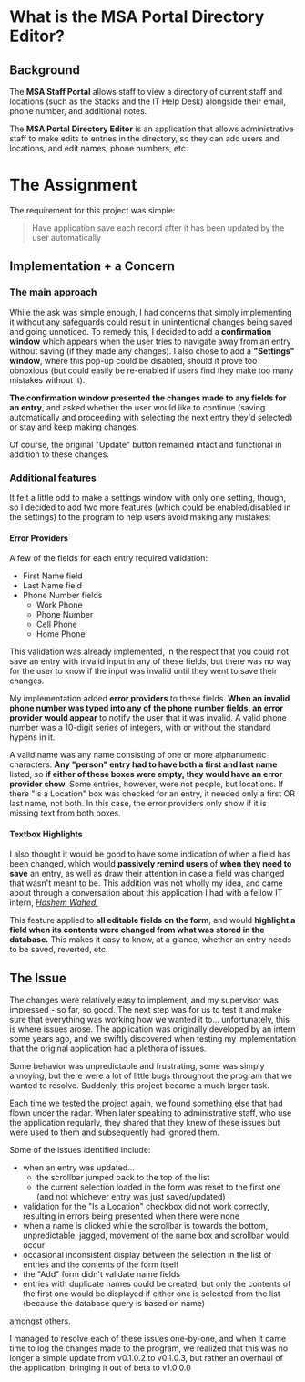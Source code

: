 # What is the MSA Portal Directory Editor?
## Background
  The **MSA Staff Portal** allows staff to view a directory of current staff and locations (such as the Stacks and the IT Help Desk) alongside their email, phone number, and additional notes.

  The **MSA Portal Directory Editor** is an application that allows administrative staff to make edits to entries in the directory, so they can add users and locations, and edit names, phone numbers, etc.

# The Assignment
The requirement for this project was simple: 
>Have application save each record after it has been updated by the user automatically

## Implementation + a Concern
### The main approach
While the ask was simple enough, I had concerns that simply implementing it without any safeguards could result in unintentional changes being saved and going unnoticed. To remedy this, I decided to add a **confirmation window** which appears when the user tries to navigate away from an entry without saving (if they made any changes). I also chose to add a **"Settings" window**, where this pop-up could be disabled, should it prove too obnoxious (but could easily be re-enabled if users find they make too many mistakes without it).

**The confirmation window presented the changes made to any fields for an entry**, and asked whether the user would like to continue (saving automatically and proceeding with selecting the next entry they'd selected) or stay and keep making changes.

Of course, the original "Update" button remained intact and functional in addition to these changes.

### Additional features
It felt a little odd to make a settings window with only one setting, though, so I decided to add two more features (which could be enabled/disabled in the settings) to the program to help users avoid making any mistakes:
#### Error Providers
A few of the fields for each entry required validation:
- First Name field
- Last Name field
- Phone Number fields
  - Work Phone
  - Phone Number
  - Cell Phone
  - Home Phone
 
This validation was already implemented, in the respect that you could not save an entry with invalid input in any of these fields, but there was no way for the user to know if the input was invalid until they went to save their changes.

My implementation added **error providers** to these fields. **When an invalid phone number was typed into any of the phone number fields, an error provider would appear** to notify the user that it was invalid. A valid phone number was a 10-digit series of integers, with or without the standard hypens in it.

A valid name was any name consisting of one or more alphanumeric characters. **Any "person" entry had to have both a first and last name** listed, so **if either of these boxes were empty, they would have an error provider show.** Some entries, however, were not people, but locations. If there "Is a Location" box was checked for an entry, it needed only a first OR last name, not both. In this case, the error providers only show if it is missing text from both boxes.

#### Textbox Highlights
I also thought it would be good to have some indication of when a field has been changed, which would **passively remind users** of **when they need to save** an entry, as well as draw their attention in case a field was changed that wasn't meant to be. This addition was not wholly my idea, and came about through a conversation about this application I had with a fellow IT intern, [_Hashem Wahed._](https://www.linkedin.com/in/hashem-wahed-b301aa253)

This feature applied to **all editable fields on the form**, and would **highlight a field when its contents were changed from what was stored in the database.** This makes it easy to know, at a glance, whether an entry needs to be saved, reverted, etc.

## The Issue
The changes were relatively easy to implement, and my supervisor was impressed - so far, so good. The next step was for us to test it and make sure that everything was working how we wanted it to... unfortunately, this is where issues arose. The application was originally developed by an intern some years ago, and we swiftly discovered when testing my implementation that the original application had a plethora of issues.

Some behavior was unpredictable and frustrating, some was simply annoying, but there were a lot of little bugs throughout the program that we wanted to resolve. Suddenly, this project became a much larger task.

Each time we tested the project again, we found something else that had flown under the radar. When later speaking to administrative staff, who use the application regularly, they shared that they knew of these issues but were used to them and subsequently had ignored them. 

Some of the issues identified include:
- when an entry was updated...
  - the scrollbar jumped back to the top of the list
  - the current selection loaded in the form was reset to the first one (and not whichever entry was just saved/updated)
- validation for the "Is a Location" checkbox did not work correctly, resulting in errors being presented when there were none
- when a name is clicked while the scrollbar is towards the bottom, unpredictable, jagged, movement of the name box and scrollbar would occur
- occasional inconsistent display between the selection in the list of entries and the contents of the form itself
- the "Add" form didn't validate name fields
- entries with duplicate names could be created, but only the contents of the first one would be displayed if either one is selected from the list (because the database query is based on name)

amongst others.

I managed to resolve each of these issues one-by-one, and when it came time to log the changes made to the program, we realized that this was no longer a simple update from v0.1.0.2 to v0.1.0.3, but rather an overhaul of the application, bringing it out of beta to v1.0.0.0
